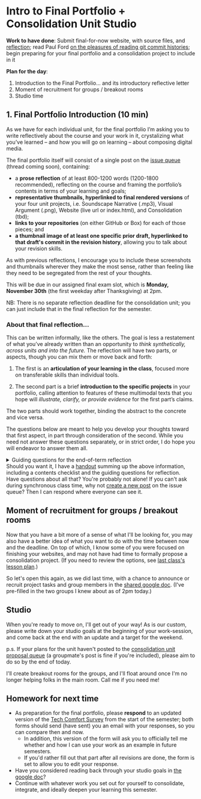 # Intro to Final Portfolio + Consolidation Unit Studio

**Work to have done**: Submit final-for-now website, with source files, and [reflection]({{site.github.issues_url}}); read Paul Ford [on the pleasures of reading git commit histories](https://www.nytimes.com/2019/06/11/magazine/letter-of-recommendation-bug-fixes-git.html); begin preparing for your final portfolio and a consolidation project to include in it

**Plan for the day**:

1. Introduction to the Final Portfolio... and its introductory reflective letter
2. Moment of recruitment for groups / breakout rooms
3. Studio time


## 1. Final Portfolio Introduction (10 min)

As we have for each individual unit, for the final portfolio I’m asking you to write reflectively about the course and your work in it, crystalizing what you’ve learned – and how you will go on learning – about composing digital media.

<div class="alert alert-white">
The final portfolio itself will consist of a single post on the <a href="{{site.github.issues_url}}">issue queue</a> (thread coming soon), containing:

<ul>
  <li>a <strong>prose reflection</strong> of at least 800-1200 words (1200-1800 recommended), reflecting on the course and framing the portfolio’s contents in terms of your learning and goals;</li>
  <li><strong>representative thumbnails, hyperlinked to final rendered versions</strong> of your four unit projects, i.e. Soundscape Narrative (.mp3), Visual Argument (.png), Website (live url or index.html), and Consolidation (tbd);</li>
  <li><strong>links to your repositories</strong> (on either GitHub or Box) for each of those pieces; and</li>
  <li><strong>a thumbnail image of at least one specific prior draft, hyperlinked to that draft's commit in the revision history</strong>, allowing you to talk about your revision skills.</li>
</ul>
</div>

As with previous reflections, I encourage you to include these screenshots and thumbnails wherever they make the most sense, rather than feeling like they need to be segregated from the rest of your thoughts.

This will be due in our assigned final exam slot, which is **Monday, November 30th** (the first weekday after Thanksgiving) at 2pm.

<div class="alert alert-info">
NB: There is no separate reflection deadline for the consolidation unit; you can just include that in the final reflection for the semester.
</div>

### About that final reflection...

This can be written informally, like the others. The goal is less a restatement of what you’ve already written than an opportunity to _think synthetically, across units and into the future._ The reflection will have two parts, or aspects, though you can mix them or move back and forth:

1.	The first is an **articulation of your learning in the class**, focused more on transferable skills than individual tools.

2.	The second part is a brief **introduction to the specific projects** in your portfolio, calling attention to features of these multimodal texts that you hope will _illustrate, clarify, or provide evidence_ for the first part’s claims.

The two parts should work together, binding the abstract to the concrete and vice versa.

The questions below are meant to help you develop your thoughts toward that first aspect, in part through consideration of the second. While you need not answer these questions separately, or in strict order, I do hope you will endeavor to answer them all.

<details><summary>Guiding questions for the end-of-term reflection</summary>

<p>NB: If at any point you’re tempted to say "all of it" (or “none,” though I hope that’s not true), that’s a fine start, but then prioritize: name something specific, so it's written somewhere you’ll be able to find it later.</p>

<ol class="lalpha">
<li><p>What advice or ideas have been most helpful to your thinking about composing, about digital environments or tools, about mediation? In other words, what do you most want to remember for future digital composition? </p>

<p>These may come from comments on your own projects, discussions of your classmates' work, office hour or class-time conversations, or the readings. </p>
</li>

<li><p>When you look back at the unit goals and overall course outcomes, where do you feel you’ve been most successful? The most challenged? If something’s held you back, how might you get around that barrier? (Or would you change the goal for yourself?) </p>

<p>In brief, what do you see as the strengths of the work you've done for this course, and what are the areas in which you feel you’ve most improved? </p>

<p>Make specific references to projects or revisions.</p>
</li>

<li><p>What, if anything, surprised you during the course? Now that you’ve seen how it all pans out, are there any suggestions you’d make for a revision in the course structure or assignments? (I update my syllabi every time, so your feedback is truly welcome!)</p></li>

<li><p>Moving forward, what are your plans for continuing to develop your digital media skills? Will you continue working on any of these projects, in other classes or outside class?</p></li>
</ol>
</details>

<div class="alert alert-info">
Should you want it, I have a <a href="{{site.github.url}}/uploads/handout--final-portfolio-prompt.docx?raw=true">handout</a> summing up the above information, including a contents checklist and the guiding questions for reflection.
</div>



<div class="alert alert-warning">
Have questions about all that? You're probably not alone! If you can't ask during synchronous class time, why not <a href="{{site.github.issues_url}}/new">create a new post</a> on the issue queue? Then I can respond where everyone can see it.
</div>

## Moment of recruitment for groups / breakout rooms

Now that you have a bit more of a sense of what I'll be looking for, you may also have a better idea of what you want to do with the time between now and the deadline. On top of which, I know some of you were focused on finishing your websites, and may not have had time to formally propose a consolidation project. (If you need to review the options, see [last class's lesson plan](lesson-24).)

So let's open this again, as we did last time, with a chance to announce or recruit project tasks and group members in the [shared google doc](http://bit.ly/cdm2020fall-notes#heading=h.hjbacqkzut7g). (I've pre-filled in the two groups I knew about as of 2pm today.)

## Studio
When you're ready to move on, I'll get out of your way! As is our custom, please write down your studio goals at the beginning of your work-session, and come back at the end with an update and a target for the weekend.

<div class="alert alert-warning">
p.s. If your plans for the unit haven't posted to the <a href="https://github.com/benmiller314/cdm2020fall/issues/15">consolidation unit proposal queue</a> (a groupmate's post is fine if you're included), please aim to do so by the end of today. <!-- and if you're still finishing the website unit, it's okay for baseline to let that be your unit goal. -->
</div>

I'll create breakout rooms for the groups, and I'll float around once I'm no longer helping folks in the main room. Call me if you need me!



## Homework for next time
* As preparation for the final portfolio, please **respond** to an updated version of the [Tech Comfort Survey](http://bit.ly/cdm-tech-survey) from the start of the semester; both forms should send (have sent) you an email with your responses, so you can compare then and now.
  - In addition, this version of the form will ask you to officially tell me whether and how I can use your work as an example in future semesters.
  - If you'd rather fill out that part after all revisions are done, the form is set to allow you to edit your response.
* Have you considered reading back through your studio goals in [the google doc](http://bit.ly/cdm2020fall-notes)?
* Continue with whatever work you set out for yourself to consolidate, integrate, and ideally deepen your learning this semester.
